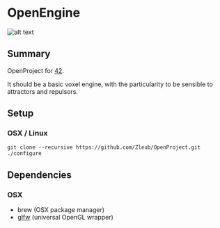 # OpenEngine
![alt text](http://public.adebray.ovh/voxelstring.png "Logo Title Text 1")

## Summary

OpenProject for [42](http://www.42.fr).

It should be a basic voxel engine, with the particularity to be sensible to attractors and repulsors.

## Setup

### OSX / Linux

```
git clone --recursive https://github.com/Zleub/OpenProject.git
./configure
```

## Dependencies

### OSX

- brew (OSX package manager)
- [glfw](https://github.com/glfw/glfw) (universal OpenGL wrapper)
